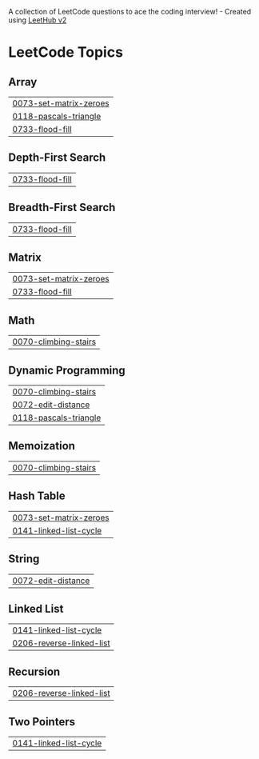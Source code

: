 A collection of LeetCode questions to ace the coding interview! - Created using [LeetHub v2](https://github.com/arunbhardwaj/LeetHub-2.0)
<!---LeetCode Topics Start-->
# LeetCode Topics
## Array
|  |
| ------- |
| [0073-set-matrix-zeroes](https://github.com/Rishabh7068/LeetCode-Question/tree/master/0073-set-matrix-zeroes) |
| [0118-pascals-triangle](https://github.com/Rishabh7068/LeetCode-Question/tree/master/0118-pascals-triangle) |
| [0733-flood-fill](https://github.com/Rishabh7068/LeetCode-Question/tree/master/0733-flood-fill) |
## Depth-First Search
|  |
| ------- |
| [0733-flood-fill](https://github.com/Rishabh7068/LeetCode-Question/tree/master/0733-flood-fill) |
## Breadth-First Search
|  |
| ------- |
| [0733-flood-fill](https://github.com/Rishabh7068/LeetCode-Question/tree/master/0733-flood-fill) |
## Matrix
|  |
| ------- |
| [0073-set-matrix-zeroes](https://github.com/Rishabh7068/LeetCode-Question/tree/master/0073-set-matrix-zeroes) |
| [0733-flood-fill](https://github.com/Rishabh7068/LeetCode-Question/tree/master/0733-flood-fill) |
## Math
|  |
| ------- |
| [0070-climbing-stairs](https://github.com/Rishabh7068/LeetCode-Question/tree/master/0070-climbing-stairs) |
## Dynamic Programming
|  |
| ------- |
| [0070-climbing-stairs](https://github.com/Rishabh7068/LeetCode-Question/tree/master/0070-climbing-stairs) |
| [0072-edit-distance](https://github.com/Rishabh7068/LeetCode-Question/tree/master/0072-edit-distance) |
| [0118-pascals-triangle](https://github.com/Rishabh7068/LeetCode-Question/tree/master/0118-pascals-triangle) |
## Memoization
|  |
| ------- |
| [0070-climbing-stairs](https://github.com/Rishabh7068/LeetCode-Question/tree/master/0070-climbing-stairs) |
## Hash Table
|  |
| ------- |
| [0073-set-matrix-zeroes](https://github.com/Rishabh7068/LeetCode-Question/tree/master/0073-set-matrix-zeroes) |
| [0141-linked-list-cycle](https://github.com/Rishabh7068/LeetCode-Question/tree/master/0141-linked-list-cycle) |
## String
|  |
| ------- |
| [0072-edit-distance](https://github.com/Rishabh7068/LeetCode-Question/tree/master/0072-edit-distance) |
## Linked List
|  |
| ------- |
| [0141-linked-list-cycle](https://github.com/Rishabh7068/LeetCode-Question/tree/master/0141-linked-list-cycle) |
| [0206-reverse-linked-list](https://github.com/Rishabh7068/LeetCode-Question/tree/master/0206-reverse-linked-list) |
## Recursion
|  |
| ------- |
| [0206-reverse-linked-list](https://github.com/Rishabh7068/LeetCode-Question/tree/master/0206-reverse-linked-list) |
## Two Pointers
|  |
| ------- |
| [0141-linked-list-cycle](https://github.com/Rishabh7068/LeetCode-Question/tree/master/0141-linked-list-cycle) |
<!---LeetCode Topics End-->